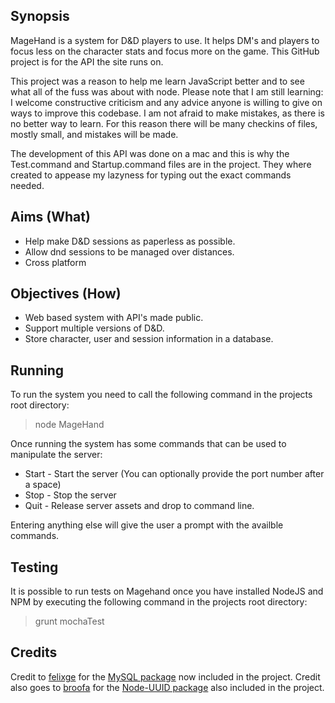 Synopsis
------
MageHand is a system for D&amp;D players to use. It helps DM's and players to focus less on the character stats and focus more on the game.
This GitHub project is for the API the site runs on.

This project was a reason to help me learn JavaScript better and to see what all of the fuss was about with node.
Please note that I am still learning: I welcome constructive criticism and any advice anyone is willing to give on ways to improve this codebase.
I am not afraid to make mistakes, as there is no better way to learn. For this reason there will be many checkins of files, mostly small, and mistakes will be made.

The development of this API was done on a mac and this is why the Test.command and Startup.command files are in the project. They where created to appease my lazyness for typing out the exact commands needed.

Aims (What)
------
* Help make D&amp;D sessions as paperless as possible.
* Allow dnd sessions to be managed over distances.
* Cross platform

Objectives (How)
------
* Web based system with API's made public.
* Support multiple versions of D&amp;D.
* Store character, user and session information in a database.

Running
------
To run the system you need to call the following command in the projects root directory:

> node MageHand

Once running the system has some commands that can be used to manipulate the server:

* Start - Start the server (You can optionally provide the port number after a space)
* Stop - Stop the server
* Quit - Release server assets and drop to command line.

Entering anything else will give the user a prompt with the availble commands.

Testing
------

It is possible to run tests on Magehand once you have installed NodeJS and NPM by executing the following command in the projects root directory:

> grunt mochaTest

Credits
------

Credit to [felixge](https://github.com/felixge) for the [MySQL package](https://github.com/felixge/node-mysql) now included in the project.
Credit also goes to [broofa](https://github.com/broofa) for the [Node-UUID package](https://github.com/broofa/node-uuid) also included in the project.
